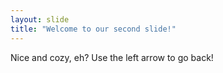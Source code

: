 ```yaml
---
layout: slide
title: "Welcome to our second slide!"
---
```

Nice and cozy, eh?
Use the left arrow to go back!
